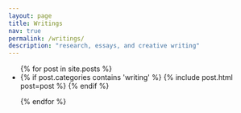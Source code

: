 ```yaml
---
layout: page
title: Writings
nav: true
permalink: /writings/
description: "research, essays, and creative writing"
---
```


<ul>
  {% for post in site.posts %}
     <li>
         {% if post.categories contains 'writing' %}
            {% include post.html post=post %}
         {% endif %}
     </li>

{% endfor %}

</ul>
